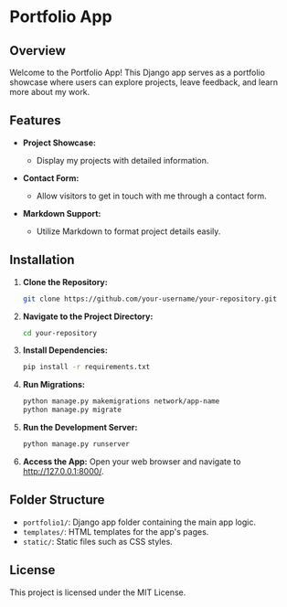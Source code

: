 # Portfolio App

## Overview

Welcome to the Portfolio App! This Django app serves as a portfolio showcase where users can explore projects, leave feedback, and learn more about my work.

## Features

- **Project Showcase:**
  - Display my projects with detailed information.

- **Contact Form:**
  - Allow visitors to get in touch with me through a contact form.

- **Markdown Support:**
  - Utilize Markdown to format project details easily.

## Installation

1. **Clone the Repository:**
   ```bash
   git clone https://github.com/your-username/your-repository.git

2. **Navigate to the Project Directory:**
   ```bash
   cd your-repository

5. **Install Dependencies:**
   ```bash
   pip install -r requirements.txt

6. **Run Migrations:**
   ```bash
   python manage.py makemigrations network/app-name
   python manage.py migrate

7. **Run the Development Server:**
   ```bash
   python manage.py runserver

8. **Access the App:**
   Open your web browser and navigate to http://127.0.0.1:8000/.


## Folder Structure

- `portfolio1/`: Django app folder containing the main app logic.
- `templates/`: HTML templates for the app's pages.
- `static/`: Static files such as CSS styles.

## License

This project is licensed under the MIT License.
